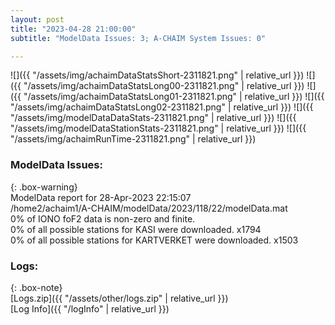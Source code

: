 ```yaml
---
layout: post
title: "2023-04-28 21:00:00"
subtitle: "ModelData Issues: 3; A-CHAIM System Issues: 0"

---
```


![]({{ "/assets/img/achaimDataStatsShort-2311821.png" | relative_url }})
![]({{ "/assets/img/achaimDataStatsLong00-2311821.png" | relative_url }})
![]({{ "/assets/img/achaimDataStatsLong01-2311821.png" | relative_url }})
![]({{ "/assets/img/achaimDataStatsLong02-2311821.png" | relative_url }})
![]({{ "/assets/img/modelDataDataStats-2311821.png" | relative_url }})
![]({{ "/assets/img/modelDataStationStats-2311821.png" | relative_url }})
![]({{ "/assets/img/achaimRunTime-2311821.png" | relative_url }})


### ModelData Issues:  
  
{: .box-warning}  
 ModelData report for 28-Apr-2023 22:15:07   
 /home2/achaim1/A-CHAIM/modelData/2023/118/22/modelData.mat   
 0% of IONO foF2 data is non-zero and finite.   
 0% of all possible stations for KASI were downloaded. x1794   
 0% of all possible stations for KARTVERKET were downloaded. x1503   
  


### Logs:  
  
{: .box-note}  
[Logs.zip]({{ "/assets/other/logs.zip" | relative_url }})  
[Log Info]({{ "/logInfo" | relative_url }})  

